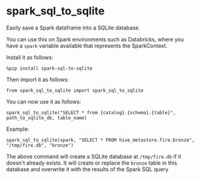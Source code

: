 # spark_sql_to_sqlite

Easily save a Spark dataframe into a SQLite database.

You can use this on Spark environments such as Databricks, where you have a `spark` variable available that represents the SparkContext.

Install it as follows:

```
%pip install spark-sql-to-sqlite
```

Then import it as follows:

```
from spark_sql_to_sqlite import spark_sql_to_sqlite
```

You can now use it as follows:

```
spark_sql_to_sqlite("SELECT * from {catalog}.{schema}.{table}", path_to_sqlite_db, table_name)
```

Example:
```
spark_sql_to_sqlite(spark, "SELECT * FROM hive_metastore.fire.bronze", "/tmp/fire.db", "bronze")
```

The above command will create a SQLite database at `/tmp/fire.db` if it doesn't already exists. It will create or replace the `bronze` table in this database and overwrite it with the results of the Spark SQL query